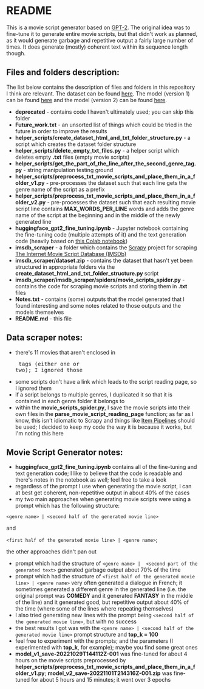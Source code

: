 # README

This is a movie script generator based on [GPT-2](https://en.wikipedia.org/wiki/GPT-2). The original idea was to fine-tune it to generate entire movie scripts, but that didn't work as planned, as it would generate garbage and repetitive output a fairly large number of times. It does generate (mostly) coherent text within its sequence length though.
 
## Files and folders description:

The list below contains the description of files and folders in this repository I think are relevant. The dataset can be found [here](https://drive.google.com/file/d/1au3Qk0OyPJ9Dcozu7yV7hzh6PX7j6CBF/view?usp=share_link). The model (version 1) can be found [here](https://drive.google.com/file/d/1P8CGGWo63UHYm_yeJlR7jBqkGLe9Yeuw/view?usp=share_link) and the model (version 2) can be found [here](https://drive.google.com/file/d/1mMG0O-TLQO2NXdDGYQH8pOC9mXM_lX9b/view?usp=share_link).

 - **deprecated** - contains code I haven't ultimately used; you can skip this folder
 - **Future_work.txt** - an unsorted list of things which could be tried in the future in order to improve the results
 - **helper_scripts/create_dataset_html_and_txt_folder_structure.py** - a script which creates the dataset folder structure
 - **helper_scripts/delete_empty_txt_files.py** - a helper script which deletes empty **.txt** files (empty movie scripts)
 - **helper_scripts/get_the_part_of_the_line_after_the_second_genre_tag.py** - string manipulation testing ground
 - **helper_scripts/preprocess_txt_movie_scripts_and_place_them_in_a_folder_v1.py** - pre-processes the dataset such that each line gets the genre name of the script as a prefix
 - **helper_scripts/preprocess_txt_movie_scripts_and_place_them_in_a_folder_v2.py** - pre-processes the dataset such that each resulting movie script line contains **MAX_WORDS_PER_LINE** words and adds the genre name of the script at the beginning and in the middle of the newly generated line
 - **huggingface_gpt2_fine_tuning.ipynb** - Jupyter notebook containing the fine-tuning code (multiple attempts of it) and the text generation code (heavily based on [this Colab notebook](https://reyfarhan.com/posts/easy-gpt2-finetuning-huggingface/))
 - **imsdb_scraper** - a folder which contains the [Scrapy](https://scrapy.org/) project for scraping [The Internet Movie Script Database (IMSDb)](https://imsdb.com/)
 - **imsdb_scraper/dataset.zip** - contains the dataset that hasn't yet been structured in appropriate folders via the **create_dataset_html_and_txt_folder_structure.py** script
 - **imsdb_scraper/imsdb_scraper/spiders/movie_scripts_spider.py** - contains the code for scraping movie scripts and storing them in **.txt** files
 - **Notes.txt** - contains (some) outputs that the model generated that I found interesting and some notes related to those outputs and the models themselves
 - **README.md** - this file
 
 
## Data scraper notes:

 - there's 11 movies that aren't enclosed in <pre> tags (either one or two); I ignored those
 - some scripts don't have a link which leads to the script reading page, so I ignored them
 - if a script belongs to multiple genres, I duplicated it so that it is contained in each genre folder it belongs to
 - within the **movie_scripts_spider.py**, I save the movie scripts into their own files in the **parse_movie_script_reading_page** function; as far as I know, this isn't idiomatic to Scrapy and things like [Item Pipelines](https://docs.scrapy.org/en/latest/topics/item-pipeline.html) should be used; I decided to keep my code the way it is because it works, but I'm noting this here
 
## Movie Script Generator notes:
 
 - **huggingface_gpt2_fine_tuning.ipynb** contains all of the fine-tuning and text generation code; I like to believe that the code is readable and there's notes in the notebook as well; feel free to take a look
 - regardless of the prompt I use when generating the movie script, I can at best get coherent, non-repetitive output in about 40% of the cases
 - my two main approaches when generating movie scripts were using a prompt which has the following structure:
 
 `<genre name> | <second half of the generated movie line>`
 
 and
 
 `<first half of the generated movie line> | <genre name>`;
 
 the other approaches didn't pan out
 - prompt which had the structure of `<genre name> |  <second part of the generated text>` generated garbage output about 70% of the time
 - prompt which had the structure of `<first half of the generated movie line> | <genre name>` very often generated a dialogue in French; it sometimes generated a different genre in the generated line (i.e. the original prompt was **COMEDY** and it generated **FANTASY** in the middle of the line) and it generated good, but repetitive output about 40% of the time (where some of the lines where repeating themselves)
 - I also tried generating new lines with the prompt being `<second half of the generated movie line>`, but with no success
 - the best results I got was with the `<genre name> | <second half of the generated movie line>` prompt structure and **top_k = 100**
 - feel free to experiment with the prompts; and the parameters (I experimented with **top_k**, for example); maybe you find some great ones
 - **model_v1_save-20221029T144112Z-001** was fine-tuned for about 4 hours on the movie scripts preprocessed by **helper_scripts/preprocess_txt_movie_scripts_and_place_them_in_a_folder_v1.py**; **model_v2_save-20221101T214316Z-001.zip** was fine-tuned for about 5 hours and 15 minutes; it went over 3 epochs
